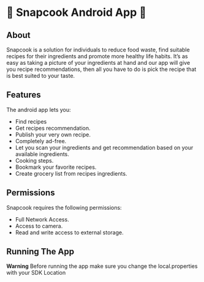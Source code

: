 # 🥗 Snapcook Android App 🥗

## About

Snapcook is a solution for individuals to reduce food waste, find suitable recipes for their ingredients and promote more healthy life habits. It’s as easy as taking a picture of your ingredients at hand and our app will give you recipe recommendations, then all you have to do is pick the recipe that is best suited to your taste.

## Features

The android app lets you:
- Find recipes
- Get recipes recommendation.
- Publish your very own recipe.
- Completely ad-free.
- Let you scan your ingredients and get recommendation based on your available ingredients.
- Cooking steps.
- Bookmark your favorite recipes.
- Create grocery list from recipes ingredients.

## Permissions

Snapcook requires the following permissions:
- Full Network Access.
- Access to camera.
- Read and write access to external storage.

## Running The App

 **Warning**
Before running the app make sure you change the local.properties with your SDK Location
